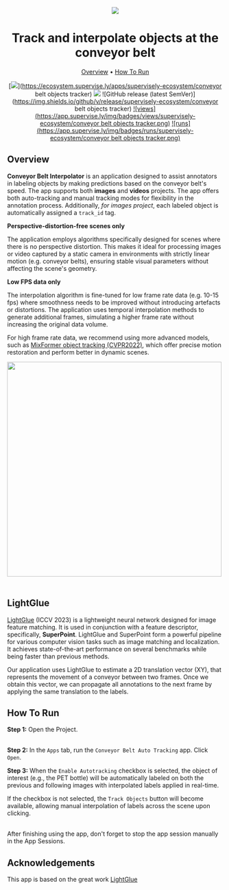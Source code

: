 <div align="center" markdown>

<img src="https://github.com/supervisely-ecosystem/conveyor belt objects tracker/releases/download/v0.0.1/conveyor-belt-poster-new.png"/>

# Track and interpolate objects at the conveyor belt

<p align="center">
  <a href="#Overview">Overview</a> •
  <a href="#How-To-Run">How To Run</a>
</p>

[![](https://img.shields.io/badge/supervisely-ecosystem-brightgreen)](https://ecosystem.supervise.ly/apps/supervisely-ecosystem/conveyor belt objects tracker)
[![](https://img.shields.io/badge/slack-chat-green.svg?logo=slack)](https://supervise.ly/slack)
![GitHub release (latest SemVer)](https://img.shields.io/github/v/release/supervisely-ecosystem/conveyor belt objects tracker)
[![views](https://app.supervise.ly/img/badges/views/supervisely-ecosystem/conveyor belt objects tracker.png)](https://supervise.ly)
[![runs](https://app.supervise.ly/img/badges/runs/supervisely-ecosystem/conveyor belt objects tracker.png)](https://supervise.ly)

</div>

## Overview

**Conveyor Belt Interpolator** is an application designed to assist annotators in labeling objects by making predictions based on the conveyor belt's speed. The app supports both **images** and **videos** projects. The app offers both auto-tracking and manual tracking modes for flexibility in the annotation process. Additionally, _for images project_, each labeled object is automatically assigned a `track_id` tag.

**Perspective-distortion-free scenes only**

The application employs algorithms specifically designed for scenes where there is no perspective distortion. This makes it ideal for processing images or video captured by a static camera in environments with strictly linear motion (e.g. conveyor belts), ensuring stable visual parameters without affecting the scene's geometry.

**Low FPS data only**

The interpolation algorithm is fine-tuned for low frame rate data (e.g. 10-15 fps) where smoothness needs to be improved without introducing artefacts or distortions. The application uses temporal interpolation methods to generate additional frames, simulating a higher frame rate without increasing the original data volume.

For high frame rate data, we recommend using more advanced models, such as [MixFormer object tracking (CVPR2022)](https://ecosystem.supervise.ly/apps/supervisely-ecosystem/mix-former/serve/serve), which offer precise motion restoration and perform better in dynamic scenes.

<img data-key="sly-module-link" data-module-slug="supervisely-ecosystem/mixformer/serve/serve" src="https://github.com/supervisely-ecosystem/MixFormer/assets/119248312/e74e2bd9-f915-48b1-bb97-ee808326dff5" width="500px" style='padding-bottom: 20px'/>

## LightGlue

[LightGlue](https://github.com/cvg/LightGlue) (ICCV 2023) is a lightweight neural network designed for image feature matching. It is used in conjunction with a feature descriptor, specifically, **SuperPoint**. LightGlue and SuperPoint form a powerful pipeline for various computer vision tasks such as image matching and localization. It achieves state-of-the-art performance on several benchmarks while being faster than previous methods.

Our application uses LightGlue to estimate a 2D translation vector (XY), that represents the movement of a conveyor between two frames. Once we obtain this vector, we can propagate all annotations to the next frame by applying the same translation to the labels.

## How To Run

**Step 1:** Open the Project.<br><br>

**Step 2:** In the `Apps` tab, run the `Conveyor Belt Auto Tracking` app. Click `Open`.<br><be>

**Step 3:** When the `Enable Autotracking` checkbox is selected, the object of interest (e.g., the PET bottle) will be automatically labeled on both the previous and following images with interpolated labels applied in real-time.

If the checkbox is not selected, the `Track Objects` button will become available, allowing manual interpolation of labels across the scene upon clicking.<br><br>

After finishing using the app, don't forget to stop the app session manually in the App Sessions.

## Acknowledgements

This app is based on the great work [LightGlue](https://github.com/cvg/LightGlue)
